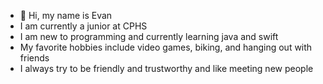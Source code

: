 - 👋 Hi, my name is Evan
- I am currently a junior at CPHS
- I am new to programming and currently learning java and swift
- My favorite hobbies include video games, biking, and hanging out with friends
- I always try to be friendly and trustworthy and like meeting new people

<!---
EvanJSpahr/EvanJSpahr is a ✨ special ✨ repository because its `README.md` (this file) appears on your GitHub profile.
You can click the Preview link to take a look at your changes.
--->
